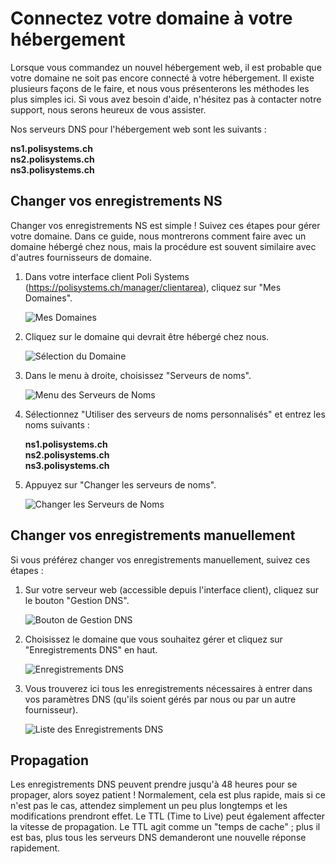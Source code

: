 # Connectez votre domaine à votre hébergement

Lorsque vous commandez un nouvel hébergement web, il est probable que votre domaine ne soit pas encore connecté à votre hébergement. Il existe plusieurs façons de le faire, et nous vous présenterons les méthodes les plus simples ici. Si vous avez besoin d'aide, n'hésitez pas à contacter notre support, nous serons heureux de vous assister.

Nos serveurs DNS pour l'hébergement web sont les suivants :

**ns1.polisystems.ch**  
**ns2.polisystems.ch**  
**ns3.polisystems.ch**  

## Changer vos enregistrements NS

Changer vos enregistrements NS est simple ! Suivez ces étapes pour gérer votre domaine. Dans ce guide, nous montrerons comment faire avec un domaine hébergé chez nous, mais la procédure est souvent similaire avec d'autres fournisseurs de domaine.

1. Dans votre interface client Poli Systems (https://polisystems.ch/manager/clientarea), cliquez sur "Mes Domaines".

   ![Mes Domaines](https://i.imgur.com/v2hOIeC.png)

2. Cliquez sur le domaine qui devrait être hébergé chez nous.

   ![Sélection du Domaine](https://i.imgur.com/mWPBtpi.png)

3. Dans le menu à droite, choisissez "Serveurs de noms".

   ![Menu des Serveurs de Noms](https://i.imgur.com/vEbIrn3.png)

4. Sélectionnez "Utiliser des serveurs de noms personnalisés" et entrez les noms suivants :

   **ns1.polisystems.ch**  
   **ns2.polisystems.ch**  
   **ns3.polisystems.ch**  

5. Appuyez sur "Changer les serveurs de noms".

   ![Changer les Serveurs de Noms](https://i.imgur.com/BhlmnPh.png)

## Changer vos enregistrements manuellement

Si vous préférez changer vos enregistrements manuellement, suivez ces étapes :

1. Sur votre serveur web (accessible depuis l'interface client), cliquez sur le bouton "Gestion DNS".

   ![Bouton de Gestion DNS](https://i.imgur.com/KoQqIfl.png)

2. Choisissez le domaine que vous souhaitez gérer et cliquez sur "Enregistrements DNS" en haut.

   ![Enregistrements DNS](https://i.imgur.com/REKA1oG.png)

3. Vous trouverez ici tous les enregistrements nécessaires à entrer dans vos paramètres DNS (qu'ils soient gérés par nous ou par un autre fournisseur).

   ![Liste des Enregistrements DNS](https://i.imgur.com/1p8NE79.png)

## Propagation

Les enregistrements DNS peuvent prendre jusqu'à 48 heures pour se propager, alors soyez patient ! Normalement, cela est plus rapide, mais si ce n'est pas le cas, attendez simplement un peu plus longtemps et les modifications prendront effet. Le TTL (Time to Live) peut également affecter la vitesse de propagation. Le TTL agit comme un "temps de cache" ; plus il est bas, plus tous les serveurs DNS demanderont une nouvelle réponse rapidement.

